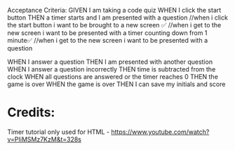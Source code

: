 

Acceptance Criteria:
GIVEN I am taking a code quiz
WHEN I click the start button
THEN a timer starts and I am presented with a question
//when i click the start button i want to be brought to a new screen ✅
//when i get to the new screen i want to be presented with a timer counting down from 1 minute✅
//when i get to the new screen i want to be presented with a question

WHEN I answer a question
THEN I am presented with another question
WHEN I answer a question incorrectly
THEN time is subtracted from the clock
WHEN all questions are answered or the timer reaches 0
THEN the game is over
WHEN the game is over
THEN I can save my initials and score






# Credits:
Timer tutorial only used for HTML - https://www.youtube.com/watch?v=PIiMSMz7KzM&t=328s